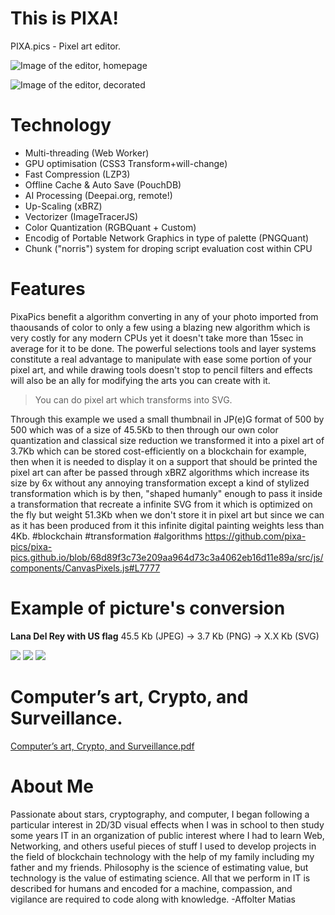 # This is PIXA!

PIXA.pics - Pixel art editor.

![Image of the editor, homepage](https://github.com/pixa-pics/pixa-pics.github.io/blob/main/doc/screenshots/Screenshot.png)

![Image of the editor, decorated](https://raw.githubusercontent.com/pixa-pics/pixa-pics.github.io/main/src/images/og-image-logo-2.jpg)


# Technology

 * Multi-threading (Web Worker)
 * GPU optimisation (CSS3 Transform+will-change)
 * Fast Compression (LZP3)
 * Offline Cache & Auto Save (PouchDB)
 * AI Processing (Deepai.org, remote!)
 * Up-Scaling (xBRZ)
 * Vectorizer (ImageTracerJS)
 * Color Quantization (RGBQuant + Custom)
 * Encodig of Portable Network Graphics in type of palette (PNGQuant)
 * Chunk ("norris") system for droping script evaluation cost within CPU

# Features

PixaPics benefit a algorithm converting in any of your photo imported from thaousands of color to only a few using a blazing new algorithm which is very costly for any modern CPUs yet it doesn't take more than 15sec in average for it to be done. The powerful selections tools and layer systems constitute a real advantage to manipulate with ease some portion of your pixel art, and while drawing tools doesn't stop to pencil filters and effects will also be an ally for modifying the arts you can create with it.

> You can do pixel art which transforms into SVG.

Through this example we used a small thumbnail in JP(e)G format of 500 by 500 which was of a size of 45.5Kb to then through our own color quantization and classical size reduction we transformed it into a pixel art of 3.7Kb which can be stored cost-efficiently on a blockchain for example, then when it is needed to display it on a support that should be printed the pixel art can after be passed through xBRZ algorithms which increase its size by 6x without any annoying transformation except a kind of stylized transformation which is by then, "shaped humanly" enough to pass it inside a transformation that recreate a infinite SVG from it which is optimized on the fly but weight 51.3Kb when we don't store it in pixel art but since we can as it has been produced from it this infinite digital painting weights less than 4Kb. #blockchain #transformation #algorithms https://github.com/pixa-pics/pixa-pics.github.io/blob/68d89f3c73e209aa964d73c3a4062eb16d11e89a/src/js/components/CanvasPixels.js#L7777

# Example of picture's conversion

**Lana Del Rey with US flag** 45.5 Kb (JPEG) -> 3.7 Kb (PNG) -> X.X Kb (SVG)

![](https://steemitimages.com/265x265/https://github.com/pixa-pics/pixa-pics.github.io/blob/main/doc/test/LDR%20JPG.jpg?raw=true)
![](https://steemitimages.com/265x265/https://github.com/pixa-pics/pixa-pics.github.io/blob/main/doc/test/LDR%20PNG.png?raw=true)
![](https://steemitimages.com/265x265/https://github.com/pixa-pics/pixa-pics.github.io/blob/main/doc/test/LDR%20SVG.png?raw=true)

# Computer’s art, Crypto, and Surveillance.

[Computer’s art, Crypto, and Surveillance.pdf](https://github.com/pixa-pics/pixa-pics.github.io/raw/main/src/files/Computer%E2%80%99s%20art%2C%20Crypto%2C%20and%20Surveillance.pdf)

# About Me

Passionate about stars, cryptography, and computer, I began following a particular interest in 2D/3D visual effects when I was in school to then study some years IT in an organization of public interest where I had to learn Web, Networking, and others useful pieces of stuff I used to develop projects in the field of blockchain technology with the help of my family including my father and my friends.
Philosophy is the science of estimating value, but technology is the value of estimating science. All that we perform in IT is described for humans and encoded for a machine, compassion, and vigilance are required to code along with knowledge.
-Affolter Matias

